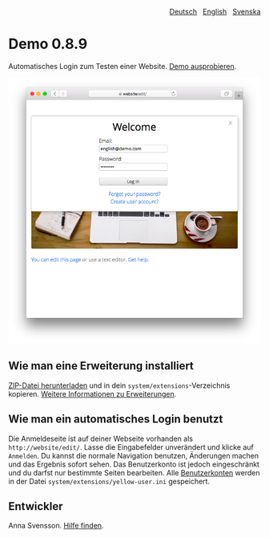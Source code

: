 <p align="right"><a href="README-de.md">Deutsch</a> &nbsp; <a href="README.md">English</a> &nbsp; <a href="README-sv.md">Svenska</a></p>

# Demo 0.8.9

Automatisches Login zum Testen einer Website. [Demo ausprobieren](https://datenstrom.se/de/yellow/demo/).

<p align="center"><img src="demo-screenshot.png?raw=true" alt="Bildschirmfoto"></p>

## Wie man eine Erweiterung installiert

[ZIP-Datei herunterladen](https://github.com/annaesvensson/yellow-demo/archive/refs/heads/main.zip) und in dein `system/extensions`-Verzeichnis kopieren. [Weitere Informationen zu Erweiterungen](https://github.com/annaesvensson/yellow-update/tree/main/README-de.md).

## Wie man ein automatisches Login benutzt

Die Anmeldeseite ist auf deiner Webseite vorhanden als `http://website/edit/`. Lasse die Eingabefelder unverändert und klicke auf `Anmelden`. Du kannst die normale Navigation benutzen, Änderungen machen und das Ergebnis sofort sehen. Das Benutzerkonto ist jedoch eingeschränkt und du darfst nur bestimmte Seiten bearbeiten. Alle [Benutzerkonten](https://github.com/annaesvensson/yellow-edit/tree/main/README-de.md) werden in der Datei `system/extensions/yellow-user.ini` gespeichert.

## Entwickler

Anna Svensson. [Hilfe finden](https://datenstrom.se/de/yellow/help/).
